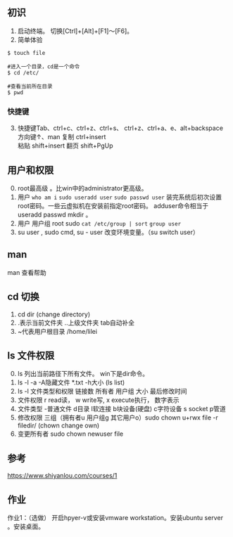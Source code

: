 

## 初识
1. 启动终端。 切换[Ctrl]+[Alt]+[F1]～[F6]。
2. 简单体验
```#创建一个名为 file 的文件，touch是一个命令
$ touch file

#进入一个目录，cd是一个命令
$ cd /etc/

#查看当前所在目录
$ pwd
```
### 快捷键
3. 快捷键Tab、ctrl+c、ctrl+z、ctrl+s、 ctrl+z、ctrl+a、e、alt+backspace
方向键↑、man
复制 ctrl+insert  
粘贴 shift+insert
翻页 shift+PgUp

## 用户和权限
0. root最高级 。比win中的administrator更高级。
1. 用户  `who am i` `sudo useradd user` `sudo passwd user` 装完系统后初次设置root密码。一些云虚拟机在安装前指定root密码。
adduser命令相当于useradd passwd mkdir 。
2. 用户 用户组 root sudo    `cat /etc/group | sort` `group user`
3. su user  , sudo cmd, su - user 改变环境变量。（su switch user）

## man
man 查看帮助

## cd 切换 
1. cd dir  (change directory)
2. .表示当前文件夹  ..上级文件夹 
tab自动补全
3. ~代表用户根目录 /home/lilei

## ls 文件权限
0. ls 列出当前路径下所有文件。 win下是dir命令。
1. ls  -l  -a -A隐藏文件 *.txt -h大小  (ls list)
2. ls -l   文件类型和权限 链接数 所有者 用户组 大小 最后修改时间
3. 文件权限 r read读， w write写,  x execute执行，   数字表示
4. 文件类型 -普通文件 d目录 l软连接 b块设备(硬盘) c字符设备 s socket p管道 
5. 修改权限 三组（拥有者u 用户组g 其它用户o）sudo chown u+rwx file      -r filedir/     (chown change own)
5. 变更所有者 sudo chown newuser file



## 参考
https://www.shiyanlou.com/courses/1

## 作业
作业1：（选做）
开启hpyer-v或安装vmware workstation。安装ubuntu server 。安装桌面。